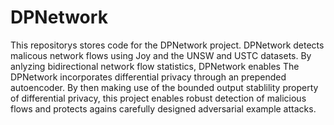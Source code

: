 # DPNetwork

This repositorys stores code for the DPNetwork project. DPNetwork detects malicous network flows using Joy and the UNSW and USTC datasets. By anlyzing bidirectional network flow statistics, DPNetwork enables  The DPNetwork incorporates differential privacy through an prepended autoencoder. By then making use of the bounded output stablility property of differential privacy, this project enables robust detection of malicious flows and protects agains carefully designed adversarial example attacks. 
